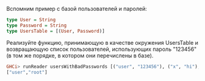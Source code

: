 Вспомним пример с базой пользователей и паролей:

```haskell
type User = String
type Password = String
type UsersTable = [(User, Password)]
```

Реализуйте функцию, принимающую в качестве окружения UsersTable и возвращающую список пользователей, использующих пароль "123456" (в том же порядке, в котором они перечислены в базе).

```haskell
GHCi> runReader usersWithBadPasswords [("user", "123456"), ("x", "hi"), ("root", "123456")]
["user","root"]
```